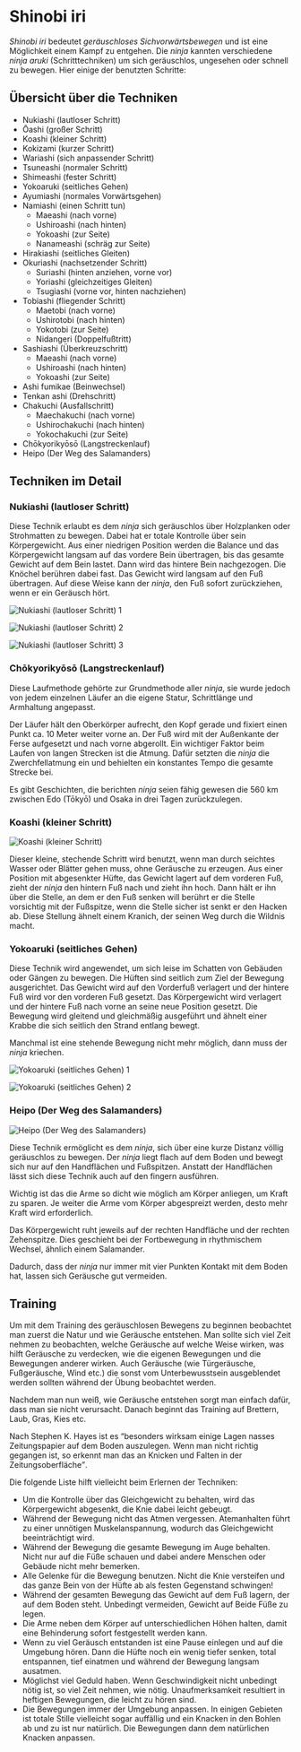 # Shinobi iri


*Shinobi iri* bedeutet *geräuschloses Sichvorwärtsbewegen* und ist eine Möglichkeit einem Kampf zu entgehen. Die *ninja* kannten verschiedene *ninja aruki* (Schritttechniken) um sich geräuschlos, ungesehen oder schnell zu bewegen. Hier einige der benutzten Schritte:


## Übersicht über die Techniken

- Nukiashi (lautloser Schritt)
- Ōashi (großer Schritt)
- Koashi (kleiner Schritt)
- Kokizami (kurzer Schritt)
- Wariashi (sich anpassender Schritt)
- Tsuneashi (normaler Schritt)
- Shimeashi (fester Schritt)
- Yokoaruki (seitliches Gehen)
- Ayumiashi (normales Vorwärtsgehen)
- Namiashi (einen Schritt tun)
    - Maeashi (nach vorne)
    - Ushiroashi (nach hinten)
    - Yokoashi (zur Seite)
    - Nanameashi (schräg zur Seite)
- Hirakiashi (seitliches Gleiten)
- Okuriashi (nachsetzender Schritt)
    - Suriashi (hinten anziehen, vorne vor)
    - Yoriashi (gleichzeitiges Gleiten)
    - Tsugiashi (vorne vor, hinten nachziehen)
- Tobiashi (fliegender Schritt)
    - Maetobi (nach vorne)
    - Ushirotobi (nach hinten)
    - Yokotobi (zur Seite)
    - Nidangeri (Doppelfußtritt)
- Sashiashi (Überkreuzschritt)
    - Maeashi (nach vorne)
    - Ushiroashi (nach hinten)
    - Yokoashi (zur Seite)
- Ashi fumikae (Beinwechsel)
- Tenkan ashi (Drehschritt)
- Chakuchi (Ausfallschritt)
    - Maechakuchi (nach vorne)
    - Ushirochakuchi (nach hinten)
    - Yokochakuchi (zur Seite)
- Chōkyorikyōsō (Langstreckenlauf)
- Heipo (Der Weg des Salamanders)


## Techniken im Detail


### Nukiashi (lautloser Schritt)

Diese Technik erlaubt es dem *ninja* sich geräuschlos über Holzplanken oder Strohmatten zu bewegen. Dabei hat er totale Kontrolle über sein Körpergewicht. Aus einer niedrigen Position werden die Balance und das Körpergewicht langsam auf das vordere Bein übertragen, bis das gesamte Gewicht auf dem Bein lastet. Dann wird das hintere Bein nachgezogen. Die Knöchel berühren dabei fast. Das Gewicht wird langsam auf den Fuß übertragen. Auf diese Weise kann der *ninja*, den Fuß sofort zurückziehen, wenn er ein Geräusch hört.

![Nukiashi (lautloser Schritt) 1](/images/iri-nukiashi1.jpg)

![Nukiashi (lautloser Schritt) 2](/images/iri-nukiashi2.jpg)

![Nukiashi (lautloser Schritt) 3](/images/iri-nukiashi3.jpg)


### Chōkyorikyōsō (Langstreckenlauf)

Diese Laufmethode gehörte zur Grundmethode aller *ninja*, sie wurde jedoch von jedem einzelnen Läufer an die eigene Statur, Schrittlänge und Armhaltung angepasst.

Der Läufer hält den Oberkörper aufrecht, den Kopf gerade und fixiert einen Punkt ca. 10 Meter weiter vorne an. Der Fuß wird mit der Außenkante der Ferse aufgesetzt und nach vorne abgerollt. Ein wichtiger Faktor beim Laufen von langen Strecken ist die Atmung. Dafür setzten die *ninja* die Zwerchfellatmung ein und behielten ein konstantes Tempo die gesamte Strecke bei.

Es gibt Geschichten, die berichten *ninja* seien fähig gewesen die 560 km zwischen Edo (Tōkyō) und Osaka in drei Tagen zurückzulegen.


### Koashi (kleiner Schritt)

![Koashi (kleiner Schritt)](/images/iri-koashi.jpg)

Dieser kleine, stechende Schritt wird benutzt, wenn man durch seichtes Wasser oder Blätter gehen muss, ohne Geräusche zu erzeugen. Aus einer Position mit abgesenkter Hüfte, das Gewicht lagert auf dem vorderen Fuß, zieht der *ninja* den hintern Fuß nach und zieht ihn hoch. Dann hält er ihn über die Stelle, an dem er den Fuß senken will berührt er die Stelle vorsichtig mit der Fußspitze, wenn die Stelle sicher ist senkt er den Hacken ab. Diese Stellung ähnelt einem Kranich, der seinen Weg durch die Wildnis macht.


### Yokoaruki (seitliches Gehen)

Diese Technik wird angewendet, um sich leise im Schatten von Gebäuden oder Gängen zu bewegen. Die Hüften sind seitlich zum Ziel der Bewegung ausgerichtet. Das Gewicht wird auf den Vorderfuß verlagert und der hintere Fuß wird vor den vorderen Fuß gesetzt. Das Körpergewicht wird verlagert und der hintere Fuß nach vorne an seine neue Position gesetzt. Die Bewegung wird gleitend und gleichmäßig ausgeführt und ähnelt einer Krabbe die sich seitlich den Strand entlang bewegt.

Manchmal ist eine stehende Bewegung nicht mehr möglich, dann muss der *ninja* kriechen.

![Yokoaruki (seitliches Gehen) 1](/images/iri-yokoaruki1.jpg)

![Yokoaruki (seitliches Gehen) 2](/images/iri-yokoaruki2.jpg)


### Heipo (Der Weg des Salamanders)

![Heipo (Der Weg des Salamanders)](/images/iri-salamander.jpg)

Diese Technik ermöglicht es dem *ninja*, sich über eine kurze Distanz völlig geräuschlos zu bewegen. Der *ninja* liegt flach auf dem Boden und bewegt sich nur auf den Handflächen und Fußspitzen. Anstatt der Handflächen lässt sich diese Technik auch auf den fingern ausführen.

Wichtig ist das die Arme so dicht wie möglich am Körper anliegen, um Kraft zu sparen. Je weiter die Arme vom Körper abgespreizt werden, desto mehr Kraft wird erforderlich.

Das Körpergewicht ruht jeweils auf der rechten Handfläche und der rechten Zehenspitze. Dies geschieht bei der Fortbewegung in rhythmischem Wechsel, ähnlich einem Salamander.

Dadurch, dass der *ninja* nur immer mit vier Punkten Kontakt mit dem Boden hat, lassen sich Geräusche gut vermeiden.


## Training

Um mit dem Training des geräuschlosen Bewegens zu beginnen beobachtet man zuerst die Natur und wie Geräusche entstehen. Man sollte sich viel Zeit nehmen zu beobachten, welche Geräusche auf welche Weise wirken, was hilft Geräusche zu verdecken, wie die eigenen Bewegungen und die Bewegungen anderer wirken. Auch Geräusche (wie Türgeräusche, Fußgeräusche, Wind etc.) die sonst vom Unterbewusstsein ausgeblendet werden sollten während der Übung beobachtet werden.

Nachdem man nun weiß, wie Geräusche entstehen sorgt man einfach dafür, dass man sie nicht verursacht. Danach beginnt das Training auf Brettern, Laub, Gras, Kies etc.

Nach Stephen K. Hayes ist es <q>besonders wirksam einige Lagen nasses Zeitungspapier auf dem Boden auszulegen. Wenn man nicht richtig gegangen ist, so erkennt man das an Knicken und Falten in der Zeitungsoberfläche</q>.

Die folgende Liste hilft vielleicht beim Erlernen der Techniken:

- Um die Kontrolle über das Gleichgewicht zu behalten, wird das Körpergewicht abgesenkt, die Knie dabei leicht gebeugt.
- Während der Bewegung nicht das Atmen vergessen. Atemanhalten führt zu einer unnötigen Muskelanspannung, wodurch das Gleichgewicht beeinträchtigt wird.
- Während der Bewegung die gesamte Bewegung im Auge behalten. Nicht nur auf die Füße schauen und dabei andere Menschen oder Gebäude nicht mehr bemerken.
- Alle Gelenke für die Bewegung benutzen. Nicht die Knie versteifen und das ganze Bein von der Hüfte ab als festen Gegenstand schwingen!
- Während der gesamten Bewegung das Gewicht auf dem Fuß lagern, der auf dem Boden steht. Unbedingt vermeiden, Gewicht auf Beide Füße zu legen.
- Die Arme neben dem Körper auf unterschiedlichen Höhen halten, damit eine Behinderung sofort festgestellt werden kann.
- Wenn zu viel Geräusch entstanden ist eine Pause einlegen und auf die Umgebung hören. Dann die Hüfte noch ein wenig tiefer senken, total entspannen, tief einatmen und während der Bewegung langsam ausatmen.
- Möglichst viel Geduld haben. Wenn Geschwindigkeit nicht unbedingt nötig ist, so viel Zeit nehmen, wie nötig. Unaufmerksamkeit resultiert in heftigen Bewegungen, die leicht zu hören sind.
- Die Bewegungen immer der Umgebung anpassen. In einigen Gebieten ist totale Stille vielleicht sogar auffällig und ein Knacken in den Bohlen ab und zu ist nur natürlich. Die Bewegungen dann dem natürlichen Knacken anpassen.
